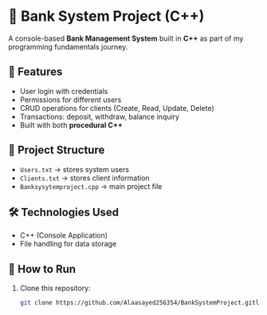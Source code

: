 # 🏦 Bank System Project (C++)

A console-based **Bank Management System** built in **C++** as part of my programming fundamentals journey.  

## 📌 Features
- User login with credentials
- Permissions for different users
- CRUD operations for clients (Create, Read, Update, Delete)
- Transactions: deposit, withdraw, balance inquiry
- Built with both **procedural C++** 

## 📂 Project Structure
- `Users.txt` → stores system users
- `Clients.txt` → stores client information
- `Banksysytemproject.cpp` → main project file

## 🛠 Technologies Used
- C++ (Console Application)
- File handling for data storage

## 📖 How to Run
1. Clone this repository:
   ```bash
   git clone https://github.com/Alaasayed256354/BankSystemProject.gitl


